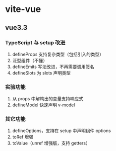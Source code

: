 # vite-vue

## vue3.3

### TypeScript 与 setup 改进

1. defineProps 支持复杂类型（包括引入的类型）
2. 泛型组件（不懂）
3. defineEmits 写法改进，不再需要调用签名
4. defineSlots 为 slots 声明类型

### 实验功能

1. 从 props 中解构出的变量支持响应式
2. defineModel 快速声明 v-model

### 其它功能

1. defineOptions，支持在 setup 中声明组件 options
2. toRef 增强
3. toValue（unref 增强版，支持 getters）
